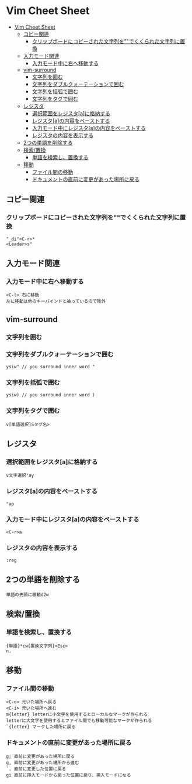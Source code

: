 # Vim Cheet Sheet

- [Vim Cheet Sheet](#vim-cheet-sheet)
	- [コピー関連](#コピー関連)
		- [クリップボードにコピーされた文字列を""でくくられた文字列に置換](#クリップボードにコピーされた文字列をでくくられた文字列に置換)
	- [入力モード関連](#入力モード関連)
		- [入力モード中に右へ移動する](#入力モード中に右へ移動する)
	- [vim-surround](#vim-surround)
		- [文字列を囲む](#文字列を囲む)
		- [文字列をダブルクォーテーションで囲む](#文字列をダブルクォーテーションで囲む)
		- [文字列を括弧で囲む](#文字列を括弧で囲む)
		- [文字列をタグで囲む](#文字列をタグで囲む)
	- [レジスタ](#レジスタ)
		- [選択範囲をレジスタ[a]に格納する](#選択範囲をレジスタaに格納する)
		- [レジスタ[a]の内容をペーストする](#レジスタaの内容をペーストする)
		- [入力モード中にレジスタ[a]の内容をペーストする](#入力モード中にレジスタaの内容をペーストする)
		- [レジスタの内容を表示する](#レジスタの内容を表示する)
	- [2つの単語を削除する](#2つの単語を削除する)
	- [検索/置換](#検索置換)
		- [単語を検索し、置換する](#単語を検索し置換する)
	- [移動](#移動)
		- [ファイル間の移動](#ファイル間の移動)
		- [ドキュメントの直前に変更があった場所に戻る](#ドキュメントの直前に変更があった場所に戻る)

## コピー関連

### クリップボードにコピーされた文字列を""でくくられた文字列に置換

```text
"_di"<C-r>*
<Leader>s"
```

## 入力モード関連

### 入力モード中に右へ移動する

```text
<C-l> 右に移動
左に移動は他のキーバインドと被っているので除外
```

## vim-surround

### 文字列を囲む

### 文字列をダブルクォーテーションで囲む

```text
ysiw" // you surround inner word "
```

### 文字列を括弧で囲む

```text
ysiw) // you surround inner word )
```

### 文字列をタグで囲む

```text
v[単語選択]Sタグ名>
```

## レジスタ

### 選択範囲をレジスタ[a]に格納する

```text
v文字選択"ay
```

### レジスタ[a]の内容をペーストする

```text
"ap
```

### 入力モード中にレジスタ[a]の内容をペーストする

```text
<C-r>a
```

### レジスタの内容を表示する

```text
:reg
```

## 2つの単語を削除する

```text
単語の先頭に移動d2w
```

## 検索/置換

### 単語を検索し、置換する

```text
{単語}*cw{置換文字列}<Esc>
n.
```

## 移動

### ファイル間の移動

```text
<C-o> 元いた場所へ戻る
<C-i> 元いた場所へ進む
m{letter} letterに小文字を使用するとローカルなマークが作られる  
letterに大文字を使用するとファイル間でも移動可能なマークが作られる
`{letter} マークした場所に戻る
```

### ドキュメントの直前に変更があった場所に戻る

```text
g; 直前に変更があった場所に戻る
g, 直前に変更があった場所から進む
`. 直前に変更した位置に戻る
gi 直前に挿入モードから戻った位置に戻り、挿入モードになる
```
